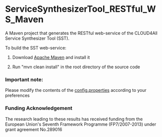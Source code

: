 ServiceSynthesizerTool_RESTful_WS_Maven
=======================================

A Maven project that generates the RESTful web-service of the CLOUD4All Service Synthesizer Tool (SST).

To build the SST web-service:

1) Download [Apache Maven](http://maven.apache.org/) and install it

2) Run "mvn clean install" in the root directory of the source code

### Important note:

Please modify the contents of the [config.properties](https://github.com/NickKaklanis/ServiceSynthesizerTool_RESTful_WS_Maven/blob/master/src/main/webapp/WEB-INF/config.properties) according to your preferences

### Funding Acknowledgement

The research leading to these results has received funding from the European
Union's Seventh Framework Programme (FP7/2007-2013) under grant agreement No.289016